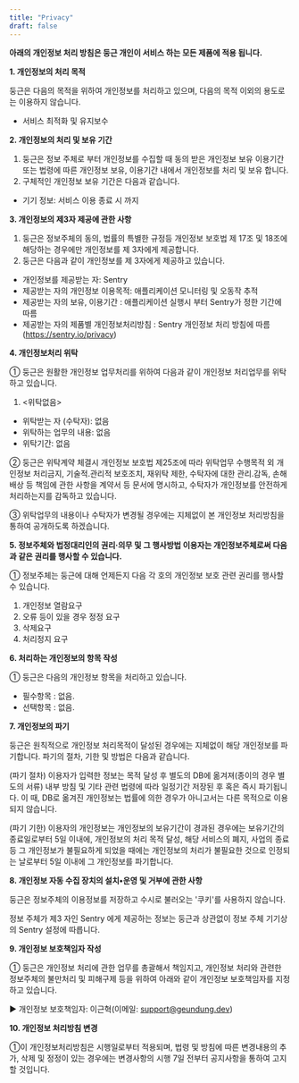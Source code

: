 ```yaml
---
title: "Privacy"
draft: false
---
```


**아래의 개인정보 처리 방침은 둥근 개인이 서비스 하는 모든 제품에 적용 됩니다.**

**1. 개인정보의 처리 목적**

둥근은 다음의 목적을 위하여 개인정보를 처리하고 있으며, 다음의 목적 이외의 용도로는 이용하지 않습니다.

- 서비스 최적화 및 유지보수

**2. 개인정보의 처리 및 보유 기간**

1. 둥근은 정보 주체로 부터 개인정보를 수집할 때 동의 받은 개인정보 보유 이용기간 또는 법령에 따른 개인정보 보유, 이용기간 내에서 개인정보를 처리 및 보유 합니다.
2. 구체적인 개인정보 보유 기간은 다음과 같습니다.
- 기기 정보: 서비스 이용 종료 시 까지

**3. 개인정보의 제3자 제공에 관한 사항**

1. 둥근은 정보주체의 동의, 법률의 특별한 규정등 개인정보 보호법 제 17조 및 18조에 해당하는 경우에만 개인정보를 제 3자에게 제공합니다.
2. 둥근은 다음과 같이 개인정보를 제 3자에게 제공하고 있습니다.
- 개인정보를 제공받는 자: Sentry
- 제공받는 자의 개인정보 이용목적: 애플리케이션 모니터링 및 오동작 추적
- 제공받는 자의 보유, 이용기간 : 애플리케이션 실행시 부터 Sentry가 정한 기간에 따름
- 제공받는 자의 제품별 개인정보처리방침 : Sentry 개인정보 처리 방침에 따름 (https://sentry.io/privacy)

**4. 개인정보처리 위탁**

① 둥근은 원활한 개인정보 업무처리를 위하여 다음과 같이 개인정보 처리업무를 위탁하고 있습니다.

1. <위탁없음>
- 위탁받는 자 (수탁자): 없음
- 위탁하는 업무의 내용: 없음
- 위탁기간: 없음

② 둥근은 위탁계약 체결시 개인정보 보호법 제25조에 따라 위탁업무 수행목적 외 개인정보 처리금지, 기술적․관리적 보호조치, 재위탁 제한, 수탁자에 대한 관리․감독, 손해배상 등 책임에 관한 사항을 계약서 등 문서에 명시하고, 수탁자가 개인정보를 안전하게 처리하는지를 감독하고 있습니다.

③ 위탁업무의 내용이나 수탁자가 변경될 경우에는 지체없이 본 개인정보 처리방침을 통하여 공개하도록 하겠습니다.

**5. 정보주체와 법정대리인의 권리·의무 및 그 행사방법 이용자는 개인정보주체로써 다음과 같은 권리를 행사할 수 있습니다.**

① 정보주체는 둥근에 대해 언제든지 다음 각 호의 개인정보 보호 관련 권리를 행사할 수 있습니다.

1. 개인정보 열람요구
2. 오류 등이 있을 경우 정정 요구
3. 삭제요구
4. 처리정지 요구

**6. 처리하는 개인정보의 항목 작성**

① 둥근은 다음의 개인정보 항목을 처리하고 있습니다.

- 필수항목 : 없음.
- 선택항목 : 없음.

**7. 개인정보의 파기**

둥근은 원칙적으로 개인정보 처리목적이 달성된 경우에는 지체없이 해당 개인정보를 파기합니다. 파기의 절차, 기한 및 방법은 다음과 같습니다.

(파기 절차)
이용자가 입력한 정보는 목적 달성 후 별도의 DB에 옮겨져(종이의 경우 별도의 서류) 내부 방침 및 기타 관련 법령에 따라 일정기간 저장된 후 혹은 즉시 파기됩니다. 이 때, DB로 옮겨진 개인정보는 법률에 의한 경우가 아니고서는 다른 목적으로 이용되지 않습니다.

(파기 기한)
이용자의 개인정보는 개인정보의 보유기간이 경과된 경우에는 보유기간의 종료일로부터 5일 이내에, 개인정보의 처리 목적 달성, 해당 서비스의 폐지, 사업의 종료 등 그 개인정보가 불필요하게 되었을 때에는 개인정보의 처리가 불필요한 것으로 인정되는 날로부터 5일 이내에 그 개인정보를 파기합니다.

**8. 개인정보 자동 수집 장치의 설치•운영 및 거부에 관한 사항**

둥근은 정보주체의 이용정보를 저장하고 수시로 불러오는 '쿠키'를 사용하지 않습니다.

정보 주체가 제3 자인 Sentry 에게 제공하는 정보는 둥근과 상관없이 정보 주체 기기상의 Sentry 설정에 따릅니다.

**9. 개인정보 보호책임자 작성**

① 둥근은 개인정보 처리에 관한 업무를 총괄해서 책임지고, 개인정보 처리와 관련한 정보주체의 불만처리 및 피해구제 등을 위하여 아래와 같이 개인정보 보호책임자를 지정하고 있습니다.

▶ 개인정보 보호책임자: 이근혁(이메일: support@geundung.dev)

**10. 개인정보 처리방침 변경**

①이 개인정보처리방침은 시행일로부터 적용되며, 법령 및 방침에 따른 변경내용의 추가, 삭제 및 정정이 있는 경우에는 변경사항의 시행 7일 전부터 공지사항을 통하여 고지할 것입니다.
